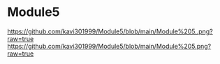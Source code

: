 # Module5
https://github.com/kavi301999/Module5/blob/main/Module%205..png?raw=true
https://github.com/kavi301999/Module5/blob/main/Module%205.png?raw=true
